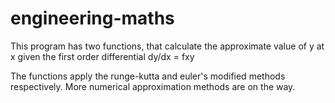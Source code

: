# engineering-maths

This program has two functions, that calculate the approximate value of y at x given the first order differential
dy/dx = fxy

The functions apply the runge-kutta and euler's modified methods respectively.
More numerical approximation methods are on the way.
